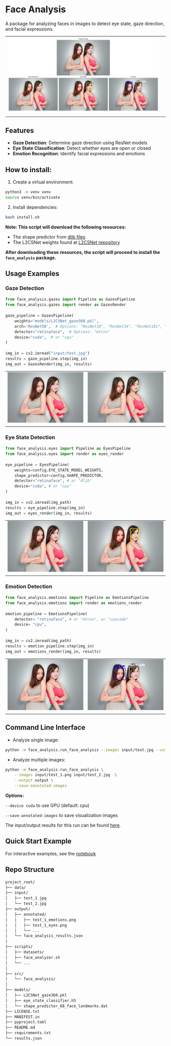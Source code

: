 # Face Analysis

A package for analyzing faces in images to detect eye state, gaze direction, and facial expressions.

|   |   |
|-------------|--------------|
| ![demo](./data/demo.png) |
|   |   |

## Features

- **Gaze Detection**: Determine gaze direction using ResNet models
- **Eye State Classification**: Detect whether eyes are open or closed
- **Emotion Recognition**: Identify facial expressions and emotions


## How to install:

1. Create a virtual environment:

```sh
python3 -m venv venv
source venv/bin/activate
```

2. Install dependencies:

```sh
bash install.sh
```
**Note: This script will download the following resources:**

   - The shape predictor from [dlib files](https://dlib.net/files/)
   - The L2CSNet weights found at [L2CSNet repository](https://github.com/Ahmednull/L2CS-Net.git)

**After downloading these resources, the script will proceed to install the `face_analysis` package.**

## Usage Examples

### Gaze Detection

```python
from face_analysis.gazes import Pipeline as GazesPipeline
from face_analysis.gazes import render as GazesRender

gaze_pipeline = GazesPipeline(
    weights="models/L2CSNet_gaze360.pkl",
    arch='ResNet50',  # Options: "ResNet18", "ResNet34", "ResNet101", "ResNet152"
    detector="retinaface",  # Options: "mtcnn"
    device="cuda",  # or "cpu"
)

img_in = cv2.imread("input/test.jpg")
results = gaze_pipeline.step(img_in)
img_out = GazesRender(img_in, results)
```

|   |   |
|-------------|--------------|
| ![input](./input/test_2.jpg) | ![output](./output/annotated/test_2_gazes.png) |
|   |   |

### Eye State Detection

```python
from face_analysis.eyes import Pipeline as EyesPipeline
from face_analysis.eyes import render as eyes_render

eye_pipeline = EyesPipeline(
    weights=config.EYE_STATE_MODEL_WEIGHTS,
    shape_predictor=config.SHAPE_PREDICTOR,
    detector="retinaface", # or "dlib"
    device="cuda", # or "cpu"
)

img_in = cv2.imread(img_path)
results = eye_pipeline.step(img_in)
img_out = eyes_render(img_in, results)
```

|   |   |
|-------------|--------------|
| ![input](./input/test_2.jpg) | ![output](./output/annotated/test_2_eyes.png) |
|   |   |

### Emotion Detection

```python
from face_analysis.emotions import Pipeline as EmotionsPipeline
from face_analysis.emotions import render as emotions_render

emotion_pipeline = EmotionsPipeline(
    detector= "retinaface", # or "mtcnn", or "cascade"
    device= "cpu",
)

img_in = cv2.imread(img_path)
results = emotion_pipeline.step(img_in)
img_out = emotions_render(img_in, results)
```

|   |   |
|-------------|--------------|
| ![input](./input/test_2.jpg) | ![output](./output/annotated/test_2_emotions.png) |
|   |   |


## Command Line Interface

- Analyze single image:

```sh
python -m face_analysis.run_face_analysis --images input/test.jpg --output output
```

- Analyze multiple images:

```sh
python -m face_analysis.run_face_analysis \
    --images input/test_1.png input/test_2.jpg  \
    --output output \
    --save-annotated-images
```

**Options:**

   `--device cuda` to use GPU (default: cpu)

   `--save-annotated-images` to save visualization images

The input/output results for this run can be found [here](./output/).


## Quick Start Example

For interactive examples, see the [notebook](./notebooks/notebook.ipynb)

## Repo Structure

```sh
project_root/
├── data/               
├── input/
│   ├── test_1.jpg
│   └── test_2.jpg          
├── output/             
│   ├── annotated/ 
│   │   ├── test_1_emotions.png
│   │   ├── test_1_eyes.png
│   │   └── ...
│   └── face_analysis_results.json
│
├── scripts/               
│   ├── datasets/
│   ├── face_analyzer.sh
│   └── ...
│
├── src/                    
│   └── face_analysis/
│
├── models/          
│   ├── L2CSNet_gaze360.pkl
│   ├── eye_state_classifier.h5
│   └── shape_predictor_68_face_landmarks.dat
├── LICENSE.txt
├── MANIFEST.in
├── pyproject.toml
├── README.md
├── requirements.txt
└── results.json
```